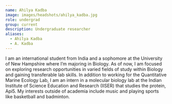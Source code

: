 ```yaml
---
name: Ahilya Kadba
image: images/headshots/ahilya_kadba.jpg
role: undergrad
group: current
description: Undergraduate researcher
aliases: 
  - Ahilya Kadba
  - A. Kadba
---
```


I am an international student from India and a sophomore at the University of New Hampshire where I’m majoring in Biology. As of now, I am focused on exploring research opportunities in varied fields of study within Biology and gaining transferable lab skills. In addition to working for the Quantitative Marine Ecology Lab, I am an intern in a molecular biology lab at the Indian Institute of Science Education and Research (IISER) that studies the protein, Api5. My interests outside of academia include music and playing sports like basketball and badminton.
